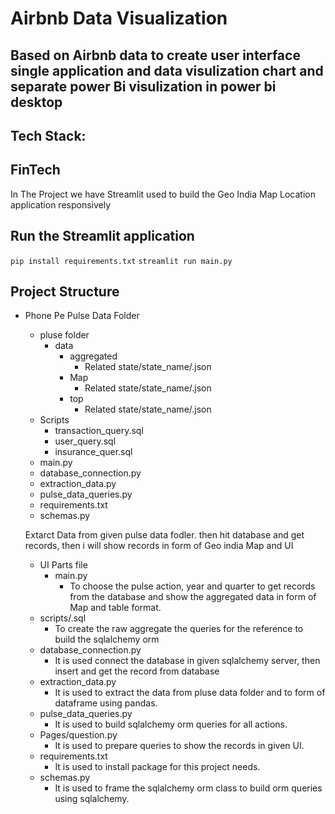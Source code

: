 # Airbnb Data Visualization
  ## Based on Airbnb data to create user interface single application and data visulization chart and separate power Bi visulization in power bi desktop 

## Tech Stack:
  

## FinTech

In The Project we have Streamlit used to build the Geo India Map Location application responsively

## Run the Streamlit application
  `pip install requirements.txt`
  `streamlit run main.py`
## Project Structure
- Phone Pe Pulse Data Folder
  - pluse folder
      - data
        - aggregated
            - Related state/state_name/.json
        - Map
            - Related state/state_name/.json
        - top
            - Related state/state_name/.json
  - Scripts
      - transaction_query.sql
      - user_query.sql
      - insurance_quer.sql
  - main.py
  - database_connection.py
  - extraction_data.py
  - pulse_data_queries.py
  - requirements.txt
  - schemas.py
            
  Extarct Data from given pulse data fodler. then hit database and get records, then i will show records in form of Geo india Map and UI


  - UI Parts file
      - main.py
          - To choose the pulse action, year and quarter to get records from the database and show the aggregated data in form of Map and table format.
  - scripts/.sql
      - To create the raw aggregate the queries for the reference to build the sqlalchemy orm
  - database_connection.py
    - It is used connect the database in given sqlalchemy server, then insert and get the record from database
  - extraction_data.py
    - It is used to extract the data from pluse data folder and to form of dataframe using pandas.
  - pulse_data_queries.py
    - It is used to build sqlalchemy orm queries for all actions.
  - Pages/question.py
     - It is used to prepare queries to show the records in given UI.
  - requirements.txt
    - It is used to install package for this project needs.
  - schemas.py
    - It is used to frame the sqlalchemy orm class to build orm queries using sqlalchemy.
  
